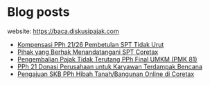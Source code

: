 # Blog posts

website: https://baca.diskusipajak.com

<!-- BLOG-POST-LIST:START -->
- [Kompensasi PPh 21/26 Pembetulan SPT Tidak Urut](https://baca.diskusipajak.com/kompensasi-pph-21-26-pembetulan-spt-tidak-urut/)
- [Pihak yang Berhak Menandatangani SPT Coretax](https://baca.diskusipajak.com/pihak-yang-berhak-menandatangani-spt-coretax/)
- [Pengembalian Pajak Tidak Terutang PPh Final UMKM &lpar;PMK 81&rpar;](https://baca.diskusipajak.com/pengembalian-pajak-tidak-terutang-pph-final-umkm-pmk-81/)
- [PPh 21 Donasi Perusahaan untuk Karyawan Terdampak Bencana](https://baca.diskusipajak.com/pph-21-donasi-perusahaan-untuk-karyawan-terdampak-bencana/)
- [Pengajuan SKB PPh Hibah Tanah/Bangunan Online di Coretax](https://baca.diskusipajak.com/pengajuan-skb-pph-hibah-tanah-bangunan-online-di-djp/)
<!-- BLOG-POST-LIST:END -->

<!--
**kelaspajak/kelaspajak** is a ✨ _special_ ✨ repository because its `README.md` (this file) appears on your GitHub profile.

Here are some ideas to get you started:

- 🔭 I’m currently working on ...
- 🌱 I’m currently learning ...
- 👯 I’m looking to collaborate on ...
- 🤔 I’m looking for help with ...
- 💬 Ask me about ...
- 📫 How to reach me: ...
- 😄 Pronouns: ...
- ⚡ Fun fact: ...
-->
